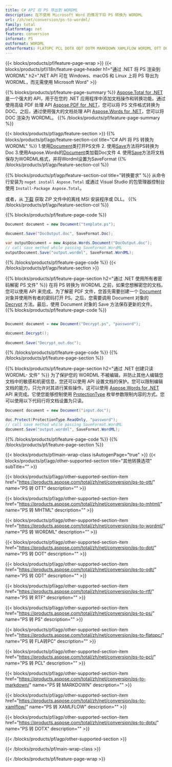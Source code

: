 ```yaml
---
title: C# API 将 PS 导出到 WORDML
description: 在不使用 Microsoft Word 的情况下将 PS 转换为 WORDML
url: /zh/net/conversion/ps-to-wordml/
family: total
platformtag: net
feature: conversion
informat: PS
outformat: WORDML
otherformats: FLATOPC PCL DOTX ODT DOTM MARKDOWN XAMLFLOW WORDML OTT DOT RTF MHTML
---
```

{{< blocks/products/pf/feature-page-wrap >}}
{{< blocks/products/pf/i18n/feature-page-header h1="通过 .NET 将 PS 渲染到 WORDML" h2=".NET API 可在 Windows、macOS 和 Linux 上将 PS 导出为 WORDML，而无需使用 Microsoft Word" >}}

{{% blocks/products/pf/feature-page-summary %}}
[Aspose.Total for .NET](https://products.aspose.com/total/net/) 是一个强大的 API，用于在您的 .NET 应用程序中添加文档操作和转换功能。通过使用高级 PDF 处理 API [Aspose.PDF for .NET](https://products.aspose.com/pdf/net/)，您可以将 PS 文件格式转换为 DOC。之后，通过使用强大的文档处理 API [Aspose.Words for .NET](https://products.aspose.com/words/net/)，您可以将 DOC 渲染为 WORDML。
{{% /blocks/products/pf/feature-page-summary  %}}

{{< blocks/products/pf/agp/feature-section >}}
{{% blocks/products/pf/agp/feature-section-col title="C# API 将 PS 转换为 WORDML" %}}
1.使用[Document](https://apireference.aspose.com/pdf/net/aspose.pdf/document)类打开PS文件
2. 使用[Save](https://apireference.aspose.com/pdf/net/aspose.pdf.document/save/methods/5)方法将PS转换为Doc
3.使用Aspose.Words的[Document](https://apireference.aspose.com/words/net/aspose.words/document)类加载Doc文件
4. 使用[Save](https://apireference.aspose.com/words/net/aspose.words.document/save/methods/4)方法将文档保存为WORDML格式，并将Wordml设置为SaveFormat
{{% /blocks/products/pf/agp/feature-section-col %}}

{{% blocks/products/pf/agp/feature-section-col title="转换要求" %}}
从命令行安装为 ```nuget install Aspose.Total``` 或通过 Visual Studio 的包管理器控制台使用 ```Install-Package Aspose.Total```。

或者，从 [下载](https://downloads.aspose.com/total/net) 获取 ZIP 文件中的离线 MSI 安装程序或 DLL。
{{% /blocks/products/pf/agp/feature-section-col %}}

{{% blocks/products/pf/feature-page-code %}}

```cs
Document document = new Document("template.ps");
 
document.Save("DocOutput.doc", SaveFormat.Doc); 

var outputDocument = new Aspose.Words.Document("DocOutput.doc");
// call save method while passing SaveFormat.WordML
outputDocument.Save("output.wordml", SaveFormat.WordML);   
```

{{% /blocks/products/pf/feature-page-code %}}
{{< /blocks/products/pf/agp/feature-section >}}

{{% blocks/products/pf/feature-page-section  h2="通过 .NET 使用所有者密码解密 PS 文件" %}}
在将 PS 转换为 WORDML 之前，如果您想解密您的文档，您可以使用 API 来完成。为了解密 PDF 文件，您首先需要创建一个 [Document](https://apireference.aspose.com/pdf/net/aspose.pdf/document) 对象并使用所有者的密码打开 PS。之后，您需要调用 Document 对象的 [Decrypt](https://apireference.aspose.com/pdf/net/aspose.pdf/document/methods/decrypt) 方法。最后，使用 Document 对象的 Save 方法保存更新的文件。  
{{% blocks/products/pf/feature-page-code %}}
```cs

Document document = new Document("Decrypt.ps", "password");

document.Decrypt();
 
document.Save("Decrypt_out.doc");
```

{{% /blocks/products/pf/feature-page-code  %}}
{{% /blocks/products/pf/feature-page-section %}}

{{% blocks/products/pf/feature-page-section  h2="通过 .NET 创建只读 WORDML- 文件" %}}
为了保护您的 WORDML 不被编辑，并防止其他人编辑您文档中的敏感和机密信息，您还可以使用 API 设置文档的保护。您可以限制编辑文档的能力，只允许对其进行某些操作。这可以使用 [Aspose.Words for .NET](https://products.aspose.com/words/net/) API 来完成。它使您能够控制使用 [ProtectionType](https://apireference.aspose.com/words/net/aspose.words/protectiontype) 枚举参数限制内容的方式。您可以使用以下代码行将文档设置为只读。 
```cs
Document document = new Document("input.doc");

doc.Protect(ProtectionType.ReadOnly, "password");
// call save method while passing SaveFormat.WordML
document.Save("output.wordml", SaveFormat.WordML);    
```

{{% /blocks/products/pf/feature-page-code  %}}
{{% /blocks/products/pf/feature-page-section %}}

{{< blocks/products/pf/main-wrap-class isAutogenPage="true" >}}
{{< blocks/products/pf/agp/other-supported-section title="其他转换选项" subTitle="" >}}

{{< blocks/products/pf/agp/other-supported-section-item href="https://products.aspose.com/total/zh/net/conversion/ps-to-ott/" name="PS 转 OTT" description="" >}}

{{< blocks/products/pf/agp/other-supported-section-item href="https://products.aspose.com/total/zh/net/conversion/ps-to-mhtml/" name="PS 转 MHTML" description="" >}}

{{< blocks/products/pf/agp/other-supported-section-item href="https://products.aspose.com/total/zh/net/conversion/ps-to-wordml/" name="PS 转 WORDML" description="" >}}

{{< blocks/products/pf/agp/other-supported-section-item href="https://products.aspose.com/total/zh/net/conversion/ps-to-dot/" name="PS 转 DOT" description="" >}}

{{< blocks/products/pf/agp/other-supported-section-item href="https://products.aspose.com/total/zh/net/conversion/ps-to-odt/" name="PS 转 ODT" description="" >}}

{{< blocks/products/pf/agp/other-supported-section-item href="https://products.aspose.com/total/zh/net/conversion/ps-to-rtf/" name="PS 转 RTF" description="" >}}

{{< blocks/products/pf/agp/other-supported-section-item href="https://products.aspose.com/total/zh/net/conversion/ps-to-ps/" name="PS 转 PS" description="" >}}

{{< blocks/products/pf/agp/other-supported-section-item href="https://products.aspose.com/total/zh/net/conversion/ps-to-flatopc/" name="PS 转 FLA转PC" description="" >}}

{{< blocks/products/pf/agp/other-supported-section-item href="https://products.aspose.com/total/zh/net/conversion/ps-to-pcl/" name="PS 转 PCL" description="" >}}

{{< blocks/products/pf/agp/other-supported-section-item href="https://products.aspose.com/total/zh/net/conversion/ps-to-markdown/" name="PS 转 MARKDOWN" description="" >}}

{{< blocks/products/pf/agp/other-supported-section-item href="https://products.aspose.com/total/zh/net/conversion/ps-to-xamlflow/" name="PS 转 XAMLFLOW" description="" >}}

{{< blocks/products/pf/agp/other-supported-section-item href="https://products.aspose.com/total/zh/net/conversion/ps-to-dotx/" name="PS 转 DOTX" description="" >}}



{{< /blocks/products/pf/agp/other-supported-section >}}

{{< /blocks/products/pf/main-wrap-class >}}

{{< /blocks/products/pf/feature-page-wrap >}}